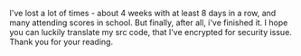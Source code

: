 I've lost a lot of times - about 4 weeks with at least 8 days in a row, and many attending scores in school. But finally, after all, i've finished it. I hope you can luckily translate my src code, that I've encrypted for security issue. Thank you for your reading.
